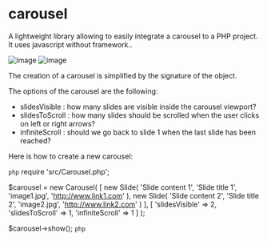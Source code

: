 # carousel

A lightweight library allowing to easily integrate a carousel to a PHP project. It uses javascript without framework..

![image](https://user-images.githubusercontent.com/45925914/176817156-0a8c9f76-611b-49cb-a5db-33effb0045dd.png)
![image](https://user-images.githubusercontent.com/45925914/176817142-3a8b020b-8c06-4f4d-9bb6-311b32631006.png)

The creation of a carousel is simplified by the signature of the object.

The options of the carousel are the following:
- slidesVisible : how many slides are visible inside the carousel viewport?
- slidesToScroll : how many slides should be scrolled when the user clicks on left or right arrows?
- infiniteScroll : should we go back to slide 1 when the last slide has been reached?

Here is how to create a new carousel:

`php`
require 'src/Carousel.php';

$carousel = new Carousel(
    [
        new Slide(
            'Slide content 1',
            'Slide title 1',
            'image1.jpg',
            'http://www.link1.com'
        ),
        new Slide(
            'Slide content 2',
            'Slide title 2',
            'image2.jpg',
            'http://www.link2.com'
        )
    ], [
        'slidesVisible' => 2,
        'slidesToScroll' => 1,
        'infiniteScroll' => 1
    ]
);

$carousel->show();
`php`
